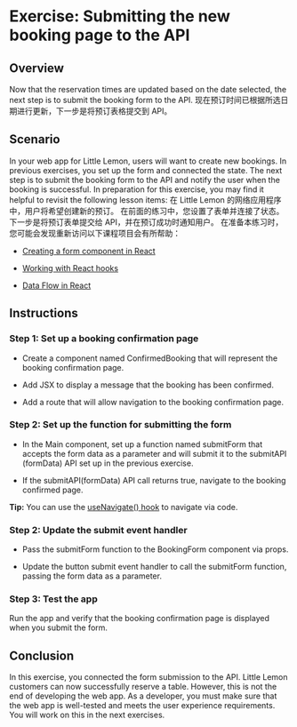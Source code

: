 # Exercise: Submitting the new booking page to the API

## Overview

Now that the reservation times are updated based on the date selected, the next step is to submit the booking form to the API.
现在预订时间已根据所选日期进行更新，下一步是将预订表格提交到 API。
## Scenario

In your web app for Little Lemon, users will want to create new bookings. In previous exercises, you set up the form and connected the state. The next step is to submit the booking form to the API and notify the user when the booking is successful. In preparation for this exercise, you may find it helpful to revisit the following lesson items:
在 Little Lemon 的网络应用程序中，用户将希望创建新的预订。 
在前面的练习中，您设置了表单并连接了状态。 下一步是将预订表单提交给 API，并在预订成功时通知用户。 
在准备本练习时，您可能会发现重新访问以下课程项目会有所帮助：

-   [Creating a form component in React](https://www.coursera.org/learn/advanced-react/item/VpQWd)

-   [Working with React hooks](https://www.coursera.org/learn/advanced-react/lecture/7Fb8U/working-with-react-hooks)

-   [Data Flow in React](https://www.coursera.org/learn/react-basics/item/1kwFf)


## Instructions

### Step 1: Set up a booking confirmation page

-   Create a component named ConfirmedBooking that will represent the booking confirmation page.

-   Add JSX to display a message that the booking has been confirmed.

-   Add a route that will allow navigation to the booking confirmation page.


### Step 2: Set up the function for submitting the form

-   In the Main component, set up a function named submitForm that accepts the form data as a parameter and will submit it to the submitAPI (formData) API set up in the previous exercise.

-   If the submitAPI(formData) API call returns true, navigate to the booking confirmed page.


**Tip:** 
You can use the [useNavigate() hook](https://reactrouter.com/en/6.5.0/hooks/use-navigate) to navigate via code.

### Step 2: Update the submit event handler

-   Pass the submitForm function to the BookingForm component via props.

-   Update the button submit event handler to call the submitForm function, passing the form data as a parameter.


### Step 3: Test the app

Run the app and verify that the booking confirmation page is displayed when you submit the form. 

## Conclusion

In this exercise, you connected the form submission to the API. Little Lemon customers can now successfully reserve a table. However, this is not the end of developing the web app. As a developer, you must make sure that the web app is well-tested and meets the user experience requirements. You will work on this in the next exercises.
